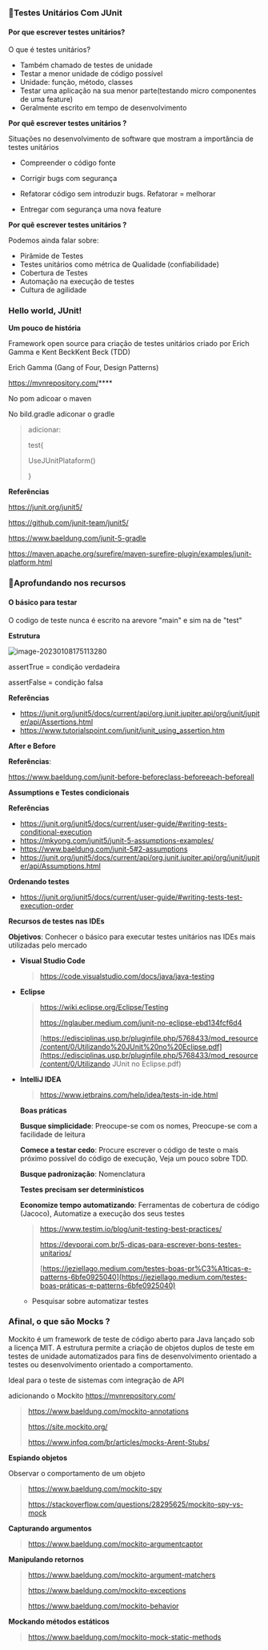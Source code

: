 

### 💠Testes Unitários Com JUnit

#### **Por que escrever testes unitários?**

O que é testes unitários?

- Também chamado de testes de unidade
- Testar a menor unidade de código possível
- Unidade: função, método, classes
- Testar uma aplicação na sua menor parte(testando micro componentes de uma feature)
- Geralmente escrito em tempo de desenvolvimento

**Por quê escrever testes unitários ?**

Situações no desenvolvimento de software que mostram a importância de testes unitários

- Compreender o código fonte
- Corrigir bugs com segurança
- Refatorar código sem introduzir bugs. Refatorar = melhorar

- Entregar com segurança uma nova feature

**Por quê escrever testes unitários ?**

Podemos ainda falar sobre:

- Pirâmide de Testes
- Testes unitários como métrica de Qualidade (confiabilidade)
- Cobertura de Testes
- Automação na execução de testes
- Cultura de agilidade

### **Hello world, JUnit!**

**Um pouco de história**

Framework open source para criação de testes unitários criado por Erich Gamma e Kent BeckKent Beck (TDD)

Erich Gamma (Gang of Four, Design Patterns)



https://mvnrepository.com/****

No pom adicoar o maven 

No bild.gradle adiconar o gradle

> adicionar: 
>
> test{
>
> UseJUnitPlataform()
>
> }

**Referências**

https://junit.org/junit5/

https://github.com/junit-team/junit5/

https://www.baeldung.com/junit-5-gradle

https://maven.apache.org/surefire/maven-surefire-plugin/examples/junit-platform.html



### 💠**Aprofundando nos recursos**

#### **O básico para testar**

O codigo de teste nunca é escrito na arevore "main" e sim na de "test"

**Estrutura**

![image-20230108175113280](C:\Users\Jéssica\AppData\Roaming\Typora\typora-user-images\image-20230108175113280.png)



assertTrue = condição verdadeira

assertFalse = condição falsa



**Referências**

- https://junit.org/junit5/docs/current/api/org.junit.jupiter.api/org/junit/jupiter/api/Assertions.html
- https://www.tutorialspoint.com/junit/junit_using_assertion.htm



**After e Before**

**Referências**:

https://www.baeldung.com/junit-before-beforeclass-beforeeach-beforeall



**Assumptions e Testes condicionais**

**Referências**

- https://junit.org/junit5/docs/current/user-guide/#writing-tests-conditional-execution
- https://mkyong.com/junit5/junit-5-assumptions-examples/
- https://www.baeldung.com/junit-5#2-assumptions
- https://junit.org/junit5/docs/current/api/org.junit.jupiter.api/org/junit/jupiter/api/Assumptions.html

**Ordenando testes**

- https://junit.org/junit5/docs/current/user-guide/#writing-tests-test-execution-order

**Recursos de testes nas IDEs**

**Objetivos**: Conhecer o básico para executar testes unitários nas IDEs mais utilizadas pelo mercado

- **Visual Studio Code**

  > https://code.visualstudio.com/docs/java/java-testing

- **Eclipse**

  > https://wiki.eclipse.org/Eclipse/Testing
  >
  > https://nglauber.medium.com/junit-no-eclipse-ebd134fcf6d4
  >
  > [https://edisciplinas.usp.br/pluginfile.php/5768433/mod_resource/content/0/Utilizando%20JUnit%20no%20Eclipse.pdf](https://edisciplinas.usp.br/pluginfile.php/5768433/mod_resource/content/0/Utilizando JUnit no Eclipse.pdf)

- **IntelliJ IDEA**

  > https://www.jetbrains.com/help/idea/tests-in-ide.html

  

  **Boas práticas**

  **Busque simplicidade**: Preocupe-se com os nomes, Preocupe-se com a facilidade de leitura

  **Comece a testar cedo**: Procure escrever o código de teste o mais próximo possível do código de execução, Veja um pouco sobre TDD.

  **Busque padronização**: Nomenclatura

  **Testes precisam ser determinísticos**

  **Economize tempo automatizando**: Ferramentas de cobertura de código (Jacoco), Automatize a execução dos seus testes	

  >https://www.testim.io/blog/unit-testing-best-practices/
  >
  >https://devporai.com.br/5-dicas-para-escrever-bons-testes-unitarios/
  >
  >[https://jeziellago.medium.com/testes-boas-pr%C3%A1ticas-e-patterns-6bfe0925040](https://jeziellago.medium.com/testes-boas-práticas-e-patterns-6bfe0925040)

  - Pesquisar sobre automatizar testes 

### **Afinal, o que são Mocks ?**

Mockito é um framework de teste de código aberto para Java lançado sob a licença MIT. A estrutura permite a criação de objetos duplos de teste em testes de unidade automatizados para fins de desenvolvimento orientado a testes ou desenvolvimento orientado a comportamento.

Ideal para o teste de sistemas com integração de API 

adicionando o Mockito https://mvnrepository.com/

>https://www.baeldung.com/mockito-annotations
>
>https://site.mockito.org/
>
>https://www.infoq.com/br/articles/mocks-Arent-Stubs/

**Espiando objetos**

Observar o comportamento de um objeto 

> https://www.baeldung.com/mockito-spy
>
> https://stackoverflow.com/questions/28295625/mockito-spy-vs-mock

**Capturando argumentos**

> https://www.baeldung.com/mockito-argumentcaptor

**Manipulando retornos**

> https://www.baeldung.com/mockito-argument-matchers
>
> https://www.baeldung.com/mockito-exceptions
>
> https://www.baeldung.com/mockito-behavior

**Mockando métodos estáticos**

> https://www.baeldung.com/mockito-mock-static-methods

